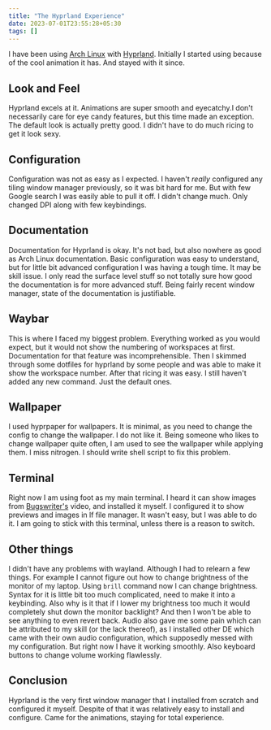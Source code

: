 ```yaml
---
title: "The Hyprland Experience"
date: 2023-07-01T23:55:28+05:30
tags: []
---
```

I have been using [Arch Linux](https://archlinux.orh) with [Hyprland](https://hyprland.org/). Initially I started using because of the cool animation it has. And stayed with it since.  

## Look and Feel
Hyprland excels at it. Animations are super smooth and eyecatchy.I don't necessarily care for eye candy features, but this time made an exception. The default look is actually pretty good. I didn't have to do much ricing to get it look sexy. 

## Configuration
Configuration was not as easy as I expected. I haven't _really_ configured any tiling window manager previously, so it was bit hard for me.  But with few Google search I was easily able to pull it off. I didn't change much. Only changed DPI along with few keybindings. 

## Documentation
Documentation for Hyprland is okay. It's not bad, but also nowhere as good as Arch Linux documentation. Basic configuration was easy to understand, but for little bit advanced configuration I was having a tough time. It may be skill issue. I only read the surface level stuff so not totally sure how good the documentation is for more advanced stuff. Being fairly recent window manager, state of the documentation is justifiable. 

## Waybar
This is where I faced my biggest problem. Everything worked as you would expect, but it would not show the numbering of workspaces at first. Documentation for that feature was incomprehensible. Then I skimmed through some dotfiles for hyprland by some people and was able to make it show the workspace number. After that ricing it was easy. I still haven't added any new command. Just the default ones.

## Wallpaper
I used hyprpaper for wallpapers. It is minimal, as you need to change the config to change the wallpaper. I do not like it. Being someone who likes to change wallpaper quite often, I am used to see the wallpaper while applying them. I miss nitrogen. I should write shell script to fix this problem.

## Terminal
Right now I am using foot as my main terminal. I heard it can show images from [Bugswriter's](https://bugswriter.com) video, and installed it myself. I configured it to show previews and images in lf file manager. It wasn't easy, but I was able to do it. I am going to stick with this terminal, unless there is a reason to switch.

## Other things
I didn't have any problems with wayland. Although I had to relearn a few things. For example I cannot figure out how to change brightness of the monitor of my laptop. Using ``brill`` command now I can change brightness. Syntax for it is little bit too much complicated, need to make it into a keybinding. Also why is it that if I lower my brightness too much it would completely shut down the monitor backlight? And then I won't be able to see anything to even revert back.
Audio also gave me some pain which can be attributed to my skill (or the lack thereof), as I installed other DE which came with their own audio configuration, which supposedly messed with my configuration. But right now I have it working smoothly. Also keyboard buttons to change volume working flawlessly. 

## Conclusion
Hyprland is the very first window manager that I installed from scratch and configured it myself. Despite of that it was relatively easy to install and configure. Came for the animations, staying for total experience. 

